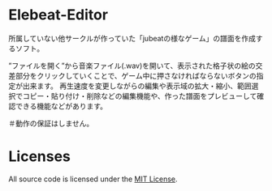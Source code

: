 # Elebeat-Editor

所属していない他サークルが作っていた「jubeatの様なゲーム」の譜面を作成するソフト。

”ファイルを開く”から音楽ファイル(.wav)を開いて、表示された格子状の絵の交差部分をクリックしていくことで、ゲーム中に押さなければならないボタンの指定が出来ます。
再生速度を変更しながらの編集や表示域の拡大・縮小、範囲選択でコピー・貼り付け・削除などの編集機能や、作った譜面をプレビューして確認できる機能などがあります。

＃動作の保証はしません。


# Licenses

All source code is licensed under the [MIT License](https://github.com/ifapmzadu6/elebeateditor/blob/master/LICENSE).
